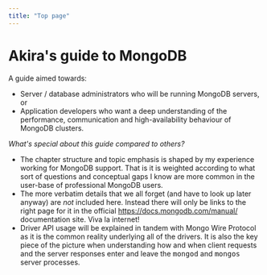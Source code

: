 ```yaml
---
title: "Top page"
---
```


# Akira's guide to MongoDB

A guide aimed towards:

- Server / database administrators who will be running MongoDB servers, or
- Application developers who want a deep understanding of the performance, communication and high-availability behaviour of MongoDB clusters.  

_What's special about this guide compared to others?_

- The chapter structure and topic emphasis is shaped by my experience working for MongoDB support. That is it is weighted according to what sort of questions and conceptual gaps I know are more common in the user-base of professional MongoDB users.
- The more verbatim details that we all forget (and have to look up later anyway) are _not_ included here. Instead there will only be links to the right page for it in the official https://docs.mongodb.com/manual/ documentation site. Viva la internet!
- Driver API usage will be explained in tandem with Mongo Wire Protocol as it is the common reality underlying all of the drivers. It is also the key piece of the picture when understanding how and when client requests and the server responses enter and leave the <tt>mongod</tt> and <tt>mongos</tt> server processes.
